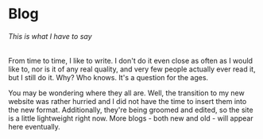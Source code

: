 # Blog

###### This is what I have to say

From time to time, I like to write. I don't do it even close as often as I would like to, nor is it of any real quality, and very few people actually ever read it, but I still do it. Why? Who knows. It's a question for the ages.

You may be wondering where they all are. Well, the transition to my new website was rather hurried and I did not have the time to insert them into the new format. Additionally, they're being groomed and edited, so the site is a little lightweight right now. More blogs - both new and old - will appear here eventually.